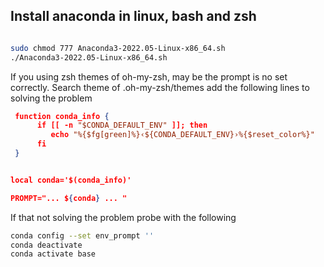 
Install anaconda in linux, bash and zsh 
----------------------------------------

```bash

sudo chmod 777 Anaconda3-2022.05-Linux-x86_64.sh
./Anaconda3-2022.05-Linux-x86_64.sh

```

If you using zsh themes of oh-my-zsh, may be the prompt is no set correctly.
Search theme of .oh-my-zsh/themes 
add the following lines to solving the problem

```json
 function conda_info {
      if [[ -n "$CONDA_DEFAULT_ENV" ]]; then
         echo "%{$fg[green]%}‹${CONDA_DEFAULT_ENV}›%{$reset_color%}"
      fi
 }


local conda='$(conda_info)'

PROMPT="... ${conda} ... "

```

If that not solving the problem probe with the following


```bash
conda config --set env_prompt ''
conda deactivate
conda activate base
```

